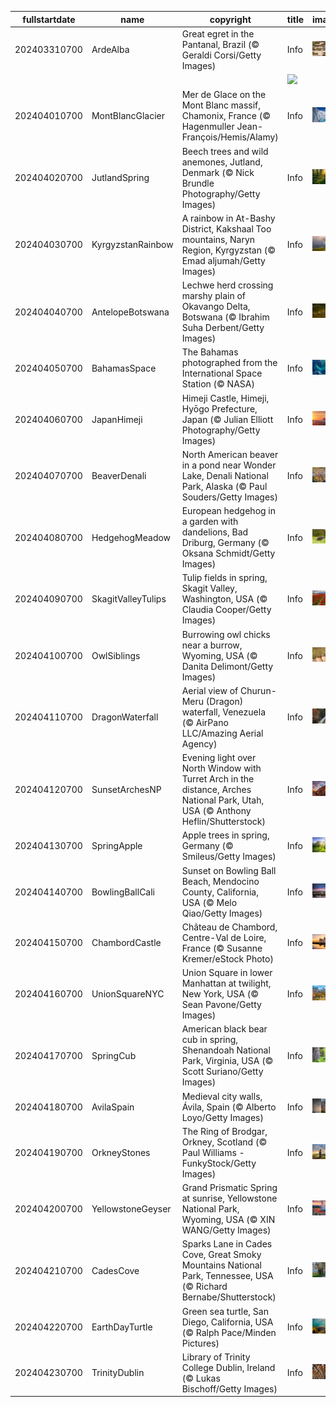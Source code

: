 |fullstartdate|name|copyright|title|image|
|--|--|--|--|--|
202403310700|ArdeAlba|Great egret in the Pantanal, Brazil (© Geraldi Corsi/Getty Images)|Info|![](/en-AU/2024/04/202403310700ArdeAlba.jpg)|
||||![](/en-AU/2024/04/.jpg)|
202404010700|MontBlancGlacier|Mer de Glace on the Mont Blanc massif, Chamonix, France (© Hagenmuller Jean-François/Hemis/Alamy)|Info|![](/en-AU/2024/04/202404010700MontBlancGlacier.jpg)|
202404020700|JutlandSpring|Beech trees and wild anemones, Jutland, Denmark (© Nick Brundle Photography/Getty Images)|Info|![](/en-AU/2024/04/202404020700JutlandSpring.jpg)|
202404030700|KyrgyzstanRainbow|A rainbow in At-Bashy District, Kakshaal Too mountains, Naryn Region, Kyrgyzstan (© Emad aljumah/Getty Images)|Info|![](/en-AU/2024/04/202404030700KyrgyzstanRainbow.jpg)|
202404040700|AntelopeBotswana|Lechwe herd crossing marshy plain of Okavango Delta, Botswana (© Ibrahim Suha Derbent/Getty Images)|Info|![](/en-AU/2024/04/202404040700AntelopeBotswana.jpg)|
202404050700|BahamasSpace|The Bahamas photographed from the International Space Station (© NASA)|Info|![](/en-AU/2024/04/202404050700BahamasSpace.jpg)|
202404060700|JapanHimeji|Himeji Castle, Himeji, Hyōgo Prefecture, Japan (© Julian Elliott Photography/Getty Images)|Info|![](/en-AU/2024/04/202404060700JapanHimeji.jpg)|
202404070700|BeaverDenali|North American beaver in a pond near Wonder Lake, Denali National Park, Alaska (© Paul Souders/Getty Images)|Info|![](/en-AU/2024/04/202404070700BeaverDenali.jpg)|
202404080700|HedgehogMeadow|European hedgehog in a garden with dandelions, Bad Driburg, Germany (© Oksana Schmidt/Getty Images)|Info|![](/en-AU/2024/04/202404080700HedgehogMeadow.jpg)|
202404090700|SkagitValleyTulips|Tulip fields in spring, Skagit Valley, Washington, USA (© Claudia Cooper/Getty Images)|Info|![](/en-AU/2024/04/202404090700SkagitValleyTulips.jpg)|
202404100700|OwlSiblings|Burrowing owl chicks near a burrow, Wyoming, USA (© Danita Delimont/Getty Images)|Info|![](/en-AU/2024/04/202404100700OwlSiblings.jpg)|
202404110700|DragonWaterfall|Aerial view of Churun-Meru (Dragon) waterfall, Venezuela (© AirPano LLC/Amazing Aerial Agency)|Info|![](/en-AU/2024/04/202404110700DragonWaterfall.jpg)|
202404120700|SunsetArchesNP|Evening light over North Window with Turret Arch in the distance, Arches National Park, Utah, USA (© Anthony Heflin/Shutterstock)|Info|![](/en-AU/2024/04/202404120700SunsetArchesNP.jpg)|
202404130700|SpringApple|Apple trees in spring, Germany (© Smileus/Getty Images)|Info|![](/en-AU/2024/04/202404130700SpringApple.jpg)|
202404140700|BowlingBallCali|Sunset on Bowling Ball Beach, Mendocino County, California, USA (© Melo Qiao/Getty Images)|Info|![](/en-AU/2024/04/202404140700BowlingBallCali.jpg)|
202404150700|ChambordCastle|Château de Chambord, Centre-Val de Loire, France (© Susanne Kremer/eStock Photo)|Info|![](/en-AU/2024/04/202404150700ChambordCastle.jpg)|
202404160700|UnionSquareNYC|Union Square in lower Manhattan at twilight, New York, USA (© Sean Pavone/Getty Images)|Info|![](/en-AU/2024/04/202404160700UnionSquareNYC.jpg)|
202404170700|SpringCub|American black bear cub in spring, Shenandoah National Park, Virginia, USA (© Scott Suriano/Getty Images)|Info|![](/en-AU/2024/04/202404170700SpringCub.jpg)|
202404180700|AvilaSpain|Medieval city walls, Ávila, Spain (© Alberto Loyo/Getty Images)|Info|![](/en-AU/2024/04/202404180700AvilaSpain.jpg)|
202404190700|OrkneyStones|The Ring of Brodgar, Orkney, Scotland (© Paul Williams - FunkyStock/Getty Images)|Info|![](/en-AU/2024/04/202404190700OrkneyStones.jpg)|
202404200700|YellowstoneGeyser|Grand Prismatic Spring at sunrise, Yellowstone National Park, Wyoming, USA (© XIN WANG/Getty Images)|Info|![](/en-AU/2024/04/202404200700YellowstoneGeyser.jpg)|
202404210700|CadesCove|Sparks Lane in Cades Cove, Great Smoky Mountains National Park, Tennessee, USA (© Richard Bernabe/Shutterstock)|Info|![](/en-AU/2024/04/202404210700CadesCove.jpg)|
202404220700|EarthDayTurtle|Green sea turtle, San Diego, California, USA (© Ralph Pace/Minden Pictures)|Info|![](/en-AU/2024/04/202404220700EarthDayTurtle.jpg)|
202404230700|TrinityDublin|Library of Trinity College Dublin, Ireland (© Lukas Bischoff/Getty Images)|Info|![](/en-AU/2024/04/202404230700TrinityDublin.jpg)|
